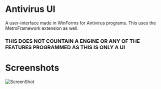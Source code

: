 # Antivirus UI
A user-interface made in WinForms for Antivirus programs.  This uses the MetroFramework extension as well.

### THIS DOES NOT COUNTAIN A ENGINE OR ANY OF THE FEATURES PROGRAMMED AS THIS IS ONLY A UI ###




# Screenshots #

![ScreenShot](https://i.ibb.co/YPkXznt/Screenshot-253.png)
